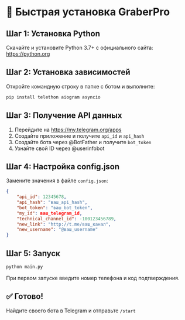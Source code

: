 # 🚀 Быстрая установка GraberPro

## Шаг 1: Установка Python
Скачайте и установите Python 3.7+ с официального сайта: https://python.org

## Шаг 2: Установка зависимостей
Откройте командную строку в папке с ботом и выполните:
```bash
pip install telethon aiogram asyncio
```

## Шаг 3: Получение API данных
1. Перейдите на https://my.telegram.org/apps
2. Создайте приложение и получите `api_id` и `api_hash`
3. Создайте бота через @BotFather и получите `bot_token`
4. Узнайте свой ID через @userinfobot

## Шаг 4: Настройка config.json
Замените значения в файле `config.json`:
```json
{
    "api_id": 12345678,
    "api_hash": "ваш_api_hash",
    "bot_token": "ваш_bot_token",
    "my_id": ваш_telegram_id,
    "technical_channel_id": -100123456789,
    "new_link": "http://t.me/ваш_канал",
    "new_username": "@ваш_username"
}
```

## Шаг 5: Запуск
```bash
python main.py
```

При первом запуске введите номер телефона и код подтверждения.

## ✅ Готово!
Найдите своего бота в Telegram и отправьте `/start`